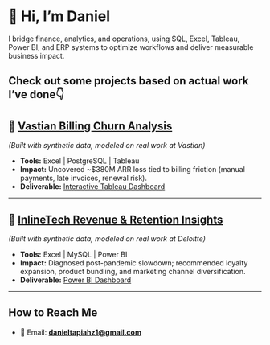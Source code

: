 # 👋 Hi, I’m Daniel  

I bridge finance, analytics, and operations, using SQL, Excel, Tableau, Power BI, and ERP systems to optimize workflows and deliver measurable business impact.

Check out some projects based on actual work I’ve done👇 
---

## 🔹 [Vastian Billing Churn Analysis](https://github.com/dantapia17/Vastian-Billing-Churn-Analysis)  
*(Built with synthetic data, modeled on real work at Vastian)*  
- **Tools:** Excel | PostgreSQL | Tableau  
- **Impact:** Uncovered ~$380M ARR loss tied to billing friction (manual payments, late invoices, renewal risk). 
- **Deliverable:** [Interactive Tableau Dashboard](https://public.tableau.com/views/SaaSBillingChurnDashboard/Dashboard1?:language=en-US&:sid=&:redirect=auth&:display_count=n&:origin=viz_share_link)

---

## 🔹 [InlineTech Revenue & Retention Insights](https://github.com/dantapia17/InlineTech-Revenue-Retention-Insights)  
*(Built with synthetic data, modeled on real work at Deloitte)*  
- **Tools:** Excel | MySQL | Power BI  
- **Impact:** Diagnosed post-pandemic slowdown; recommended loyalty expansion, product bundling, and marketing channel diversification.  
- **Deliverable:** [Power BI Dashboard](https://github.com/dantapia17/InlineTech-Revenue-Retention-Insights/blob/main/dashboard)  

---

## How to Reach Me  
- 📧 Email: **danieltapiahz1@gmail.com**  
